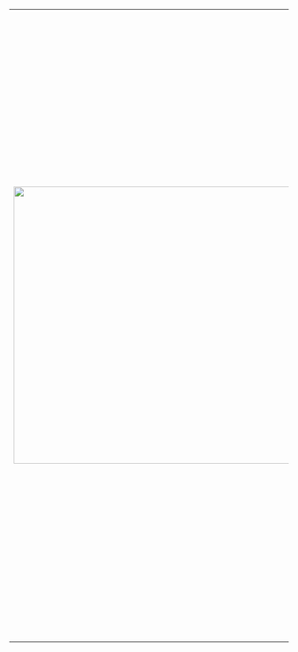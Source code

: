 <table>
<tr>
<td>

<img width="500" src="https://github-readme-stats.vercel.app/api?username=kabachuha&show_icons=true&count_private=true&layout=compact&hide_title=false&theme=transparent">

</td>
<td>
<div>
  <ul>
    <li>🚢 Software/ML Engineer at Huawei's AI Foundation and Algorithm lab 📚</li>
    <li>🔭 Bachelor in 🤓 Applied Math and Physics ⚛️</li>
    <li>🎓 Currently studying for a masters</li>
    <li>🌱 Participate in renewable energy projects ⚡</li>
    <li>👷 ML and AI projects: Diffusion models and LLMs. 🤗</li>
    <li>🪄 <a href="https://arxiv.org/search/cs?searchtype=author&query=Khrapov,+A"> My arXiv papers</a> (more coming soon) 👁️</li>
    <li>🐍 Skills in Python, C/C++ and Java 🍵</li>
    <li>✏️ Love traditional and AI-assisted art 🤖</li>
    <li>🚀 Looking for hardware help on training multimodal models 🤔</li>
    <li>🐧 <a href="https://etherscan.io/address/0x4c92637b8d3587383d50812f64a0dbd2a5426e81">To donate and support my Open Source projects</a> 🧡</li>
    <li>💬 To contact me, use Discord, @kabachuha. Pronouns: he/him</li>
  </ul>
</div>
</td>
</tr>
</table>
